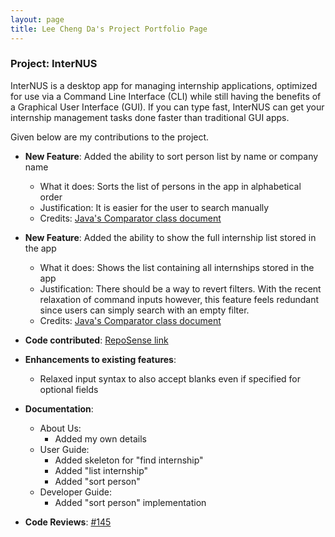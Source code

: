 ```yaml
---
layout: page
title: Lee Cheng Da's Project Portfolio Page
---
```


### Project: InterNUS

InterNUS is a desktop app for managing internship applications, optimized for use via a Command Line Interface (CLI) while still having the benefits of a Graphical User Interface (GUI). If you can type fast, InterNUS can get your internship management tasks done faster than traditional GUI apps.

Given below are my contributions to the project.

* **New Feature**: Added the ability to sort person list by name or company name
  * What it does: Sorts the list of persons in the app in alphabetical order
  * Justification: It is easier for the user to search manually
  * Credits: [Java's Comparator class document](https://docs.oracle.com/javase/8/docs/api/java/util/Comparator.html#comparing-java.util.function.Function-java.util.Comparator-)

* **New Feature**: Added the ability to show the full internship list stored in the app
  * What it does: Shows the list containing all internships stored in the app
  * Justification: There should be a way to revert filters. With the recent relaxation of command inputs however, this feature feels redundant since users can simply search with an empty filter.
  * Credits: [Java's Comparator class document](https://docs.oracle.com/javase/8/docs/api/java/util/Comparator.html#comparing-java.util.function.Function-java.util.Comparator-)

* **Code contributed**: [RepoSense link](https://nus-cs2103-ay2223s1.github.io/tp-dashboard/?search=chengda300)

* **Enhancements to existing features**:
  * Relaxed input syntax to also accept blanks even if specified for optional fields

* **Documentation**:
  * About Us:
    * Added my own details
  * User Guide:
    * Added skeleton for "find internship"
    * Added "list internship"
    * Added "sort person"
  * Developer Guide:
    * Added "sort person" implementation

* **Code Reviews**: [#145](https://github.com/AY2223S1-CS2103T-F11-1/tp/pull/145)